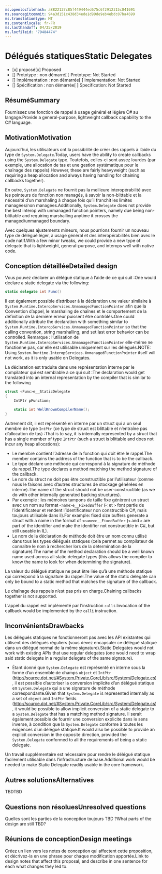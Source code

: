 ```yaml
---
ms.openlocfilehash: a8822137c85f449444ed675c6f2912315c041691
ms.sourcegitcommit: 94a3d151c438d34ede1d99de9eb4ebdc07ba4699
ms.translationtype: MT
ms.contentlocale: fr-FR
ms.lasthandoff: 04/25/2019
ms.locfileid: "79484474"
---
```

# <a name="static-delegates"></a><span data-ttu-id="238ad-101">Délégués statiques</span><span class="sxs-lookup"><span data-stu-id="238ad-101">Static Delegates</span></span>

* <span data-ttu-id="238ad-102">[x] proposé</span><span class="sxs-lookup"><span data-stu-id="238ad-102">[x] Proposed</span></span>
* <span data-ttu-id="238ad-103">[] Prototype : non démarré</span><span class="sxs-lookup"><span data-stu-id="238ad-103">[ ] Prototype: Not Started</span></span>
* <span data-ttu-id="238ad-104">[] Implémentation : non démarrée</span><span class="sxs-lookup"><span data-stu-id="238ad-104">[ ] Implementation: Not Started</span></span>
* <span data-ttu-id="238ad-105">[] Spécification : non démarrée</span><span class="sxs-lookup"><span data-stu-id="238ad-105">[ ] Specification: Not Started</span></span>

## <a name="summary"></a><span data-ttu-id="238ad-106">Résumé</span><span class="sxs-lookup"><span data-stu-id="238ad-106">Summary</span></span>
[summary]: #summary

<span data-ttu-id="238ad-107">Fournissez une fonction de rappel à usage général et légère C# au langage.</span><span class="sxs-lookup"><span data-stu-id="238ad-107">Provide a general-purpose, lightweight callback capability to the C# language.</span></span>

## <a name="motivation"></a><span data-ttu-id="238ad-108">Motivation</span><span class="sxs-lookup"><span data-stu-id="238ad-108">Motivation</span></span>
[motivation]: #motivation

<span data-ttu-id="238ad-109">Aujourd’hui, les utilisateurs ont la possibilité de créer des rappels à l’aide du type de `System.Delegate`.</span><span class="sxs-lookup"><span data-stu-id="238ad-109">Today, users have the ability to create callbacks using the `System.Delegate` type.</span></span> <span data-ttu-id="238ad-110">Toutefois, celles-ci sont assez lourdes (par exemple, une allocation de tas et une gestion systématique pour le chaînage des rappels).</span><span class="sxs-lookup"><span data-stu-id="238ad-110">However, these are fairly heavyweight (such as requiring a heap allocation and always having handling for chaining callbacks together).</span></span>

<span data-ttu-id="238ad-111">En outre, `System.Delegate` ne fournit pas la meilleure interopérabilité avec les pointeurs de fonction non managés, à savoir la non-blittable et la nécessité d’un marshaling à chaque fois qu’il franchit les limites managées/non managées.</span><span class="sxs-lookup"><span data-stu-id="238ad-111">Additionally, `System.Delegate` does not provide the best interop with unmanaged function pointers, namely due being non-blittable and requiring marshalling anytime it crosses the managed/unmanaged boundary.</span></span>

<span data-ttu-id="238ad-112">Avec quelques ajustements mineurs, nous pourrions fournir un nouveau type de délégué léger, à usage général et des interopérabilités bien avec le code natif.</span><span class="sxs-lookup"><span data-stu-id="238ad-112">With a few minor tweaks, we could provide a new type of delegate that is lightweight, general-purpose, and interops well with native code.</span></span>

## <a name="detailed-design"></a><span data-ttu-id="238ad-113">Conception détaillée</span><span class="sxs-lookup"><span data-stu-id="238ad-113">Detailed design</span></span>
[design]: #detailed-design

<span data-ttu-id="238ad-114">Vous pouvez déclarer un délégué statique à l’aide de ce qui suit :</span><span class="sxs-lookup"><span data-stu-id="238ad-114">One would declare a static delegate via the following:</span></span>

```C#
static delegate int Func()
```

<span data-ttu-id="238ad-115">Il est également possible d’attribuer à la déclaration une valeur similaire à `System.Runtime.InteropServices.UnmanagedFunctionPointer` afin que la Convention d’appel, le marshaling de chaînes et le comportement de la définition de la dernière erreur puissent être contrôlés.</span><span class="sxs-lookup"><span data-stu-id="238ad-115">One could additionally attribute the declaration with something similar to `System.Runtime.InteropServices.UnmanagedFunctionPointer` so that the calling convention, string marshalling, and set last error behavior can be controlled.</span></span> <span data-ttu-id="238ad-116">Remarque : l’utilisation de `System.Runtime.InteropServices.UnmanagedFunctionPointer` elle-même ne fonctionne pas, car elle est utilisable uniquement sur les délégués.</span><span class="sxs-lookup"><span data-stu-id="238ad-116">NOTE: Using `System.Runtime.InteropServices.UnmanagedFunctionPointer` itself will not work, as it is only usable on Delegates.</span></span>

<span data-ttu-id="238ad-117">La déclaration est traduite dans une représentation interne par le compilateur qui est semblable à ce qui suit :</span><span class="sxs-lookup"><span data-stu-id="238ad-117">The declaration would get translated into an internal representation by the compiler that is similar to the following</span></span>

```C#
struct <Func>e__StaticDelegate
{
    IntPtr pFunction;

    static int WellKnownCompilerName();
}
```

<span data-ttu-id="238ad-118">Autrement dit, il est représenté en interne par un struct qui a un seul membre de type `IntPtr` (ce type de struct est blittable et n’entraîne pas d’allocation de tas) :</span><span class="sxs-lookup"><span data-stu-id="238ad-118">That is to say, it is internally represented by a struct that has a single member of type `IntPtr` (such a struct is blittable and does not incur any heap allocations):</span></span>
* <span data-ttu-id="238ad-119">Le membre contient l’adresse de la fonction qui doit être le rappel.</span><span class="sxs-lookup"><span data-stu-id="238ad-119">The member contains the address of the function that is to be the callback.</span></span>
* <span data-ttu-id="238ad-120">Le type déclare une méthode qui correspond à la signature de méthode du rappel.</span><span class="sxs-lookup"><span data-stu-id="238ad-120">The type declares a method matching the method signature of the callback.</span></span>
* <span data-ttu-id="238ad-121">Le nom du struct ne doit pas être constructible par l’utilisateur (comme nous le faisons avec d’autres structures de stockage générées en interne).</span><span class="sxs-lookup"><span data-stu-id="238ad-121">The name of the struct should not be user-constructible (as we do with other internally generated backing structures).</span></span>
 * <span data-ttu-id="238ad-122">Par exemple : les mémoires tampons de taille fixe génèrent un struct avec un nom au format `<name>e__FixedBuffer` (`<` et `>` font partie de l’identificateur et rendent l’identificateur non constructible C#, mais toujours utilisable dans il).</span><span class="sxs-lookup"><span data-stu-id="238ad-122">For example: fixed size buffers generate a struct with a name in the format of `<name>e__FixedBuffer` (`<` and `>` are part of the identifier and make the identifier not constructible in C#, but still useable in IL).</span></span>
* <span data-ttu-id="238ad-123">Le nom de la déclaration de méthode doit être un nom connu utilisé dans tous les types délégués statiques (cela permet au compilateur de connaître le nom à rechercher lors de la détermination de la signature).</span><span class="sxs-lookup"><span data-stu-id="238ad-123">The name of the method declaration should be a well known name used across all static delegate types (this allows the compiler to know the name to look for when determining the signature).</span></span>

<span data-ttu-id="238ad-124">La valeur du délégué statique ne peut être liée qu’à une méthode statique qui correspond à la signature du rappel.</span><span class="sxs-lookup"><span data-stu-id="238ad-124">The value of the static delegate can only be bound to a static method that matches the signature of the callback.</span></span>

<span data-ttu-id="238ad-125">Le chaînage des rappels n’est pas pris en charge.</span><span class="sxs-lookup"><span data-stu-id="238ad-125">Chaining callbacks together is not supported.</span></span>

<span data-ttu-id="238ad-126">L’appel du rappel est implémenté par l’instruction `calli`.</span><span class="sxs-lookup"><span data-stu-id="238ad-126">Invocation of the callback would be implemented by the `calli` instruction.</span></span>

## <a name="drawbacks"></a><span data-ttu-id="238ad-127">Inconvénients</span><span class="sxs-lookup"><span data-stu-id="238ad-127">Drawbacks</span></span>
[drawbacks]: #drawbacks

<span data-ttu-id="238ad-128">Les délégués statiques ne fonctionneront pas avec les API existantes qui utilisent des délégués réguliers (vous devez encapsuler ce délégué statique dans un délégué normal de la même signature).</span><span class="sxs-lookup"><span data-stu-id="238ad-128">Static Delegates would not work with existing APIs that use regular delegates (one would need to wrap said static delegate in a regular delegate of the same signature).</span></span>
* <span data-ttu-id="238ad-129">Étant donné que `System.Delegate` est représenté en interne sous la forme d’un ensemble de champs `object` et `IntPtr` (http://source.dot.net/#System.Private.CoreLib/src/System/Delegate.cs), il est possible d’autoriser la conversion implicite d’un délégué statique en `System.Delegate` qui a une signature de méthode correspondante.</span><span class="sxs-lookup"><span data-stu-id="238ad-129">Given that `System.Delegate` is represented internally as a set of `object` and `IntPtr` fields (http://source.dot.net/#System.Private.CoreLib/src/System/Delegate.cs), it would be possible to allow implicit conversion of a static delegate to a `System.Delegate` that has a matching method signature.</span></span> <span data-ttu-id="238ad-130">Il serait également possible de fournir une conversion explicite dans le sens inverse, à condition que la `System.Delegate` conforme à toutes les exigences d’un délégué statique.</span><span class="sxs-lookup"><span data-stu-id="238ad-130">It would also be possible to provide an explicit conversion in the opposite direction, provided the `System.Delegate` conformed to all the requirements of being a static delegate.</span></span>

<span data-ttu-id="238ad-131">Un travail supplémentaire est nécessaire pour rendre le délégué statique facilement utilisable dans l’infrastructure de base.</span><span class="sxs-lookup"><span data-stu-id="238ad-131">Additional work would be needed to make Static Delegate readily usable in the core framework.</span></span>

## <a name="alternatives"></a><span data-ttu-id="238ad-132">Autres solutions</span><span class="sxs-lookup"><span data-stu-id="238ad-132">Alternatives</span></span>
[alternatives]: #alternatives

<span data-ttu-id="238ad-133">TBD</span><span class="sxs-lookup"><span data-stu-id="238ad-133">TBD</span></span>

## <a name="unresolved-questions"></a><span data-ttu-id="238ad-134">Questions non résolues</span><span class="sxs-lookup"><span data-stu-id="238ad-134">Unresolved questions</span></span>
[unresolved]: #unresolved-questions

<span data-ttu-id="238ad-135">Quelles sont les parties de la conception toujours TBD ?</span><span class="sxs-lookup"><span data-stu-id="238ad-135">What parts of the design are still TBD?</span></span>

## <a name="design-meetings"></a><span data-ttu-id="238ad-136">Réunions de conception</span><span class="sxs-lookup"><span data-stu-id="238ad-136">Design meetings</span></span>

<span data-ttu-id="238ad-137">Créez un lien vers les notes de conception qui affectent cette proposition, et décrivez-la en une phrase pour chaque modification apportée.</span><span class="sxs-lookup"><span data-stu-id="238ad-137">Link to design notes that affect this proposal, and describe in one sentence for each what changes they led to.</span></span>


